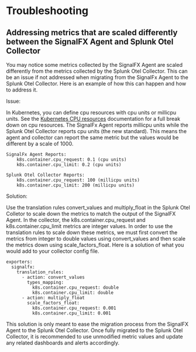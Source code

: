 # Troubleshooting

## Addressing metrics that are scaled differently between the SignalFX Agent and Splunk Otel Collector
You may notice some metrics collected by the SignalFX Agent are scaled differently from the metrics collected by the
Splunk Otel Collector. This can be an issue if not addressed when migrating from the SignalFx Agent to the Splunk Otel
Collector. Here is an example of how this can happen and how to address it.

Issue:

In Kubernetes, you can define cpu resources with cpu units or millicpu units. See the
[Kubernetes CPU resources](https://kubernetes.io/docs/concepts/configuration/manage-resources-containers/#meaning-of-cpu)
documentation for a full break down on cpu resources. The SignalFx Agent reports millicpu units while the
Splunk Otel Collector reports cpu units (the new standard). This means the agent and collector can report the same
metric but the values would be different by a scale of 1000.

```
SignalFx Agent Reports:
    k8s.container.cpu_request: 0.1 (cpu units)
    k8s.container.cpu_limit: 0.2 (cpu units)

Splunk Otel Collector Reports:
    k8s.container.cpu_request: 100 (millicpu units)
    k8s.container.cpu_limit: 200 (millicpu units)
```

Solution:

Use the translation rules convert_values and multiply_float in the Splunk Otel Colletor to scale down the metrics to
match the output of the SignalFX Agent. In the collector, the k8s.container.cpu_request and k8s.container.cpu_limit
metrics are integer values. In order to use the translation rules to scale down these metrics, we must first convert the
metrics from integer to double values using convert_values and then scale the metrics down using scale_factors_float.
Here is a solution of what you would add to your collector config file.

```Splunk Otel Collector config
exporters:
  signalfx:
    translation_rules:
      - action: convert_values
        types_mapping:
          k8s.container.cpu_request: double
          k8s.container.cpu_limit: double
      - action: multiply_float
        scale_factors_float:
          k8s.container.cpu_request: 0.001
          k8s.container.cpu_limit: 0.001
```

This solution is only meant to ease the migration process from the SignalFX Agent to the Splunk Otel Collector. Once
fully migrated to the Splunk Otel Collector, it is recommended to use unmodified metric values and update any
related dashboards and alerts accordingly.